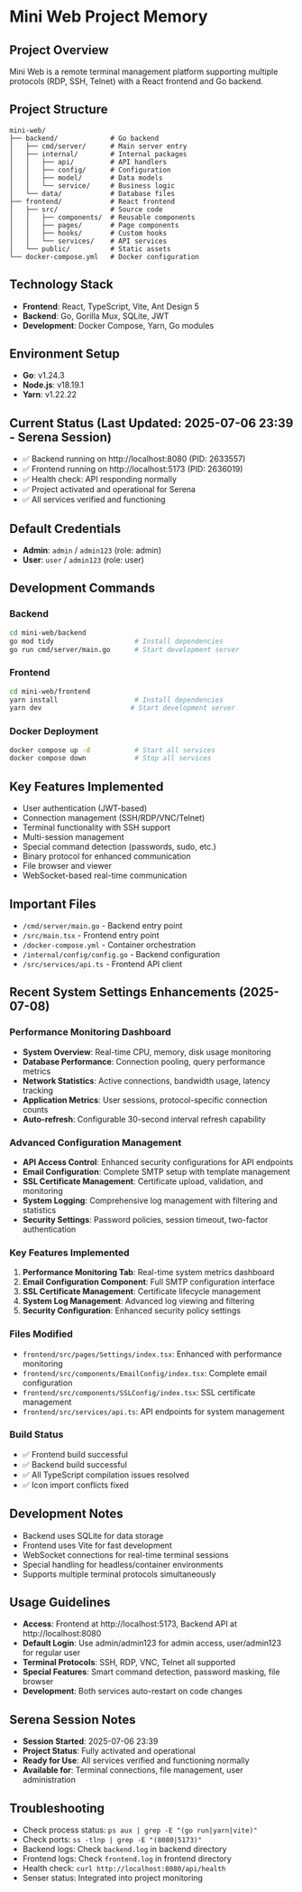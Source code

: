# Mini Web Project Memory

## Project Overview
Mini Web is a remote terminal management platform supporting multiple protocols (RDP, SSH, Telnet) with a React frontend and Go backend.

## Project Structure
```
mini-web/
├── backend/             # Go backend
│   ├── cmd/server/      # Main server entry
│   ├── internal/        # Internal packages
│   │   ├── api/         # API handlers
│   │   ├── config/      # Configuration
│   │   ├── model/       # Data models
│   │   └── service/     # Business logic
│   └── data/            # Database files
├── frontend/            # React frontend
│   ├── src/             # Source code
│   │   ├── components/  # Reusable components
│   │   ├── pages/       # Page components
│   │   ├── hooks/       # Custom hooks
│   │   └── services/    # API services
│   └── public/          # Static assets
└── docker-compose.yml   # Docker configuration
```

## Technology Stack
- **Frontend**: React, TypeScript, Vite, Ant Design 5
- **Backend**: Go, Gorilla Mux, SQLite, JWT
- **Development**: Docker Compose, Yarn, Go modules

## Environment Setup
- **Go**: v1.24.3
- **Node.js**: v18.19.1  
- **Yarn**: v1.22.22

## Current Status (Last Updated: 2025-07-06 23:39 - Serena Session)
- ✅ Backend running on http://localhost:8080 (PID: 2633557)
- ✅ Frontend running on http://localhost:5173 (PID: 2636019)
- ✅ Health check: API responding normally
- ✅ Project activated and operational for Serena
- ✅ All services verified and functioning

## Default Credentials
- **Admin**: `admin` / `admin123` (role: admin)
- **User**: `user` / `admin123` (role: user)

## Development Commands

### Backend
```bash
cd mini-web/backend
go mod tidy                    # Install dependencies
go run cmd/server/main.go      # Start development server
```

### Frontend  
```bash
cd mini-web/frontend
yarn install                   # Install dependencies
yarn dev                      # Start development server
```

### Docker Deployment
```bash
docker compose up -d           # Start all services
docker compose down            # Stop all services
```

## Key Features Implemented
- User authentication (JWT-based)
- Connection management (SSH/RDP/VNC/Telnet)
- Terminal functionality with SSH support
- Multi-session management
- Special command detection (passwords, sudo, etc.)
- Binary protocol for enhanced communication
- File browser and viewer
- WebSocket-based real-time communication

## Important Files
- `/cmd/server/main.go` - Backend entry point
- `/src/main.tsx` - Frontend entry point
- `/docker-compose.yml` - Container orchestration
- `/internal/config/config.go` - Backend configuration
- `/src/services/api.ts` - Frontend API client

## Recent System Settings Enhancements (2025-07-08)

### Performance Monitoring Dashboard
- **System Overview**: Real-time CPU, memory, disk usage monitoring
- **Database Performance**: Connection pooling, query performance metrics
- **Network Statistics**: Active connections, bandwidth usage, latency tracking
- **Application Metrics**: User sessions, protocol-specific connection counts
- **Auto-refresh**: Configurable 30-second interval refresh capability

### Advanced Configuration Management
- **API Access Control**: Enhanced security configurations for API endpoints
- **Email Configuration**: Complete SMTP setup with template management
- **SSL Certificate Management**: Certificate upload, validation, and monitoring
- **System Logging**: Comprehensive log management with filtering and statistics
- **Security Settings**: Password policies, session timeout, two-factor authentication

### Key Features Implemented
1. **Performance Monitoring Tab**: Real-time system metrics dashboard
2. **Email Configuration Component**: Full SMTP configuration interface
3. **SSL Certificate Management**: Certificate lifecycle management
4. **System Log Management**: Advanced log viewing and filtering
5. **Security Configuration**: Enhanced security policy settings

### Files Modified
- `frontend/src/pages/Settings/index.tsx`: Enhanced with performance monitoring
- `frontend/src/components/EmailConfig/index.tsx`: Complete email configuration
- `frontend/src/components/SSLConfig/index.tsx`: SSL certificate management
- `frontend/src/services/api.ts`: API endpoints for system management

### Build Status
- ✅ Frontend build successful
- ✅ Backend build successful
- ✅ All TypeScript compilation issues resolved
- ✅ Icon import conflicts fixed

## Development Notes
- Backend uses SQLite for data storage
- Frontend uses Vite for fast development
- WebSocket connections for real-time terminal sessions
- Special handling for headless/container environments
- Supports multiple terminal protocols simultaneously

## Usage Guidelines
- **Access**: Frontend at http://localhost:5173, Backend API at http://localhost:8080
- **Default Login**: Use admin/admin123 for admin access, user/admin123 for regular user
- **Terminal Protocols**: SSH, RDP, VNC, Telnet all supported
- **Special Features**: Smart command detection, password masking, file browser
- **Development**: Both services auto-restart on code changes

## Serena Session Notes
- **Session Started**: 2025-07-06 23:39
- **Project Status**: Fully activated and operational
- **Ready for Use**: All services verified and functioning normally
- **Available for**: Terminal connections, file management, user administration

## Troubleshooting
- Check process status: `ps aux | grep -E "(go run|yarn|vite)"`
- Check ports: `ss -tlnp | grep -E "(8080|5173)"`
- Backend logs: Check `backend.log` in backend directory
- Frontend logs: Check `frontend.log` in frontend directory
- Health check: `curl http://localhost:8080/api/health`
- Senser status: Integrated into project monitoring